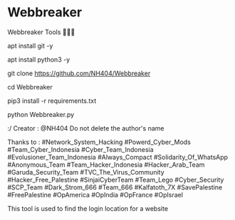 # Webbreaker

Webbreaker Tools 👨🏻‍💻

apt install git -y

apt install python3 -y

git clone https://github.com/NH404/Webbreaker

cd Webbreaker

pip3 install -r requirements.txt

python Webbreaker.py

:/ Creator : @NH404
Do not delete the author's name

Thanks to :
#Network_System_Hacking
#Powerd_Cyber_Mods
#Team_Cyber_Indonesia
#Cyber_Team_Indonesia
#Evolusioner_Team_Indonesia
#Always_Compact
#Solidarity_Of_WhatsApp
#Anonymous_Team
#Team_Hacker_Indonesia
#Hacker_Arab_Team
#Garuda_Security_Team
#TVC_The_Virus_Community
#Hacker_Free_Palestine
#SinjaiCyberTeam
#Team_Lego
#Cyber_Security
#SCP_Team
#Dark_Strom_666
#Team_666
#Kalfatoth_7X
#SavePalestine
#FreePalestine
#OpAmerica
#OpIndia
#OpFrance
#OpIsrael

This tool is used to find the login location for a website
